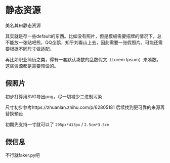 # 静态资源

美名其曰静态资源

其实就是存一些default的东西。比如没有照片，但是模板需要招牌的情况下，总不能放一张贴吧熊，QQ企鹅，知乎刘看山上去，因此需要一张假照片。可能还需要根据不同尺寸做适配。

再比如职业简历之类，得有一套默认凑数的乱数假文（Lorem Ipsum）来凑数。这些资源都是需要预设的。

## 假照片

初步打算用SVG导出png，尽一切减少二进制污染

尺寸初步参考https://zhuanlan.zhihu.com/p/62805181 后续找到更可靠的来源再替换预设

初期先支持一寸就可以了 `295px*413px` / `2.5cm*3.5cm`


## 假信息

不行就faker.py吧